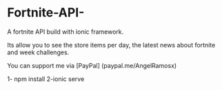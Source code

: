 # Fortnite-API-
A fortnite API build with ionic framework.

Its allow you to see the store items per day, the latest news about fortnite and week challenges.

You can support me via [PayPal] (paypal.me/AngelRamosx)

1- npm install
2-ionic serve
